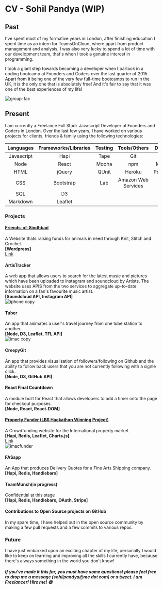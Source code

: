 # CV - Sohil Pandya (WIP)

## Past
I've spent most of my formative years in London, after finishing education I spent time as an intern for TeamsOnCloud, where apart from product management and analysis, I was also very lucky to spend a lot of time with our development team, that's when I took a genuine interest in programming.

 I took a giant step towards becoming a developer when I partook in a coding bootcamp at Founders and Coders over the last quarter of 2015. Apart from it being one of the very few full-time bootcamps to run in the UK, it is the only one that is absolutely free! And it's fair to say that it was one of the best experiences of my life!

![group-fac](https://cloud.githubusercontent.com/assets/2305591/12416209/fba9daf6-be97-11e5-88ac-d07304707fc9.jpg)

## Present

 I am currently a Freelance Full Stack Javascript Developer at Founders and Coders in London. Over the last few years, I have worked on various projects for clients, friends & family using the following technologies:


| Languages | Frameworks/Libraries | Testing   | Tools/Others | Databases |
|:---------:|:--------------------:|:---------:|:------------:|:---------:|
| Javascript| Hapi              | Tape      | Git          | Redis|
| Node      | React             | Mocha     | npm          | MongoDB   |
| HTML      |    jQuery         | QUnit     |   Heroku     | PostgreSQL |
| CSS       |     Bootstrap     | Lab       | Amazon Web Services    | |
| SQL       |     D3            |           |              | |
|Markdown   |         Leaflet   |           |              | |  |

### Projects  

#### [Friends-of-Sindhbad](http://friends-of-sindhbad.org.uk/)
A Website thats raising funds for animals in need through Knit, Stitch and Crochet.  
**[Wordpress]**  
[Link](http://friends-of-sindhbad.org.uk/)
#### ArtisTracker
A web app that allows users to search for the latest music and pictures which have been uploaded to instagram and soundcloud by Artists. The website uses APIS from the two services to aggregate up-to-date information on a fan's favourite music artist.   
**[Soundcloud API, Instagram API]**  
![iphone copy](https://cloud.githubusercontent.com/assets/2305591/12433489/39876d96-bef9-11e5-8e79-c463ec90946e.png)
#### Tuber  
An app that animates a user's travel journey from one tube station to another.  
**[Node, D3, Leaflet, TFL API]**  
![imac copy](https://cloud.githubusercontent.com/assets/2305591/12433736/bd85ac10-befa-11e5-9463-073e8ff99fad.png)
#### CreepyGit
An app that provides visualisation of followers/following  on Github and the ability to follow back users that you are not currently following with a signle click.  
**[Node, D3, GitHub API]**
#### React Final Countdown
A module built for React that allows developers to add a timer onto the page for checkout purposes.  
**[Node, React, React-DOM]**
#### [Property Funder (LBS Hackathon Winning Project)](http://www.thepropertyfunder.space/)
A Crowdfunding website for the International property market.  
**[Hapi, Redis, Leaflet, Charts.js]**  
[Link](http://www.thepropertyfunder.space/)  
![imacfunder](https://cloud.githubusercontent.com/assets/2305591/12434104/70d31cca-befc-11e5-9cb7-f8b0e989dc85.png)
#### FASapp  
An App that produces Delivery Quotes for a Fine Arts Shipping company.  
**[Hapi, Redis, Handlebars]**
#### TeamMunch(in progress)  
Confidential at this stage   
**[Hapi, Redis, Handlebars, OAuth, Stripe]**
#### Contributions to Open Source projects on GitHub
In my spare time, I have helped out in the open source community by making a few pull requests and a few commits to various repos.

### Future

I have just embarked upon an exciting chapter of my life, personally I would like to keep on learning and improving all the skills I currently have, because there's always something in the world you don't know!

##### If you've made it this far, you must have some questions! please feel free to drop me a message (sohilpandya@me dot com) or a [tweet](https://twitter.com/Sohil_is). I am Freelancer! Hire me! :smile:

